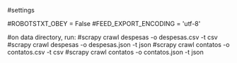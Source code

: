 #settings

#ROBOTSTXT_OBEY = False
#FEED_EXPORT_ENCODING = 'utf-8'

#on data directory, run:
#scrapy crawl despesas -o despesas.csv -t csv
#scrapy crawl despesas -o despesas.json -t json
#scrapy crawl contatos -o contatos.csv -t csv
#scrapy crawl contatos -o contatos.json -t json



